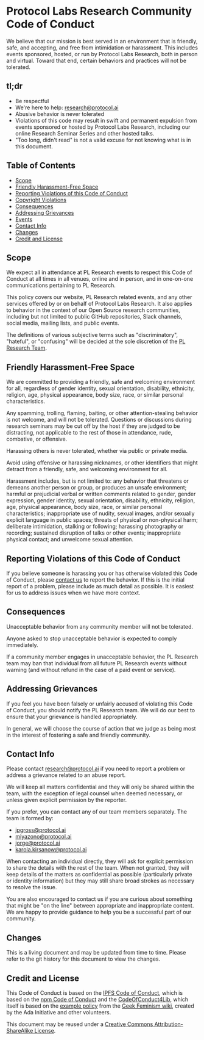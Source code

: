 # Protocol Labs Research Community Code of Conduct

We believe that our mission is best served in an environment that is friendly, safe, and accepting, and free from intimidation or harassment. This includes events sponsored, hosted, or run by Protocol Labs Research, both in person and virtual. Toward that end, certain behaviors and practices will not be tolerated.

## tl;dr

- Be respectful
- We're here to help: research@protocol.ai
- Abusive behavior is never tolerated
- Violations of this code may result in swift and permanent expulsion from events sponsored or hosted by Protocol Labs Research, including our online Research Seminar Series and other hosted talks.
- "Too long, didn't read" is not a valid excuse for not knowing what is in this document.

## Table of Contents

- [Scope](#scope)
- [Friendly Harassment-Free Space](#friendly-harassment-free-space)
- [Reporting Violations of this Code of Conduct](#reporting-violations-of-this-code-of-conduct)
- [Copyright Violations](#copyright-violations)
- [Consequences](#consequences)
- [Addressing Grievances](#addressing-grievances)
- [Events](#events)
- [Contact Info](#contact-info)
- [Changes](#changes)
- [Credit and License](#credit-and-license)

## Scope

We expect all in attendance at PL Research events to respect this Code of Conduct at all times in all venues, online and in person, and in one-on-one communications pertaining to PL Research.

This policy covers our website, PL Research related events, and any other services offered by or on behalf of Protocol Labs Research. It also
applies to behavior in the context of our Open Source research communities, including but not limited to public GitHub repositories, Slack channels, social media, mailing lists, and public events.

The definitions of various subjective terms such as "discriminatory", "hateful", or "confusing" will be decided at the sole discretion of the [PL Research Team](#contact-info).

## Friendly Harassment-Free Space

We are committed to providing a friendly, safe and welcoming environment for all, regardless of gender identity, sexual orientation, disability, ethnicity, religion, age, physical appearance, body size, race, or similar personal characteristics.

Any spamming, trolling, flaming, baiting, or other attention-stealing behavior is not welcome, and will not be tolerated. Questions or discussions during research seminars may be cut off by the host if they are judged to be distracting, not applicable to the rest of those in attendance, rude, combative, or offensive.

Harassing others is never tolerated, whether via public or private media.

Avoid using offensive or harassing nicknames, or other identifiers that might detract from a friendly, safe, and welcoming environment for all.

Harassment includes, but is not limited to: any behavior that threatens or demeans another person or group, or produces an unsafe environment; harmful or prejudicial verbal or written comments related to gender, gender expression, gender identity, sexual orientation, disability, ethnicity, religion, age, physical appearance, body size, race, or similar personal characteristics; inappropriate use of nudity, sexual images, and/or sexually explicit language in public spaces; threats of physical or non-physical harm; deliberate intimidation, stalking or following; harassing photography or recording; sustained disruption of talks or other events; inappropriate physical contact; and unwelcome sexual attention.

## Reporting Violations of this Code of Conduct

If you believe someone is harassing you or has otherwise violated this Code of Conduct, please [contact us](#contact-info) to report the behavior. If this is the initial report of a problem, please include as much detail as possible. It is easiest for us to address issues when we have more context.

## Consequences

Unacceptable behavior from any community member will not be tolerated.

Anyone asked to stop unacceptable behavior is expected to comply immediately.

If a community member engages in unacceptable behavior, the PL Research team may ban that individual from all future PL Research events without warning (and without refund in the case of a paid event or service).

## Addressing Grievances

If you feel you have been falsely or unfairly accused of violating this Code of Conduct, you should notify the PL Research team. We will do our best to ensure that your grievance is handled appropriately.

In general, we will choose the course of action that we judge as being most in the interest of fostering a safe and friendly community.

## Contact Info

Please contact research@protocol.ai if you need to report a problem or address a grievance related to an abuse report.

We will keep all matters confidential and they will only be shared within the team, with the exception of legal counsel when deemed necessary, or unless given explicit permission by the reporter.

If you prefer, you can contact any of our team members separately. The team is formed by:

- jpgross@protocol.ai
- miyazono@protocol.ai
- jorge@protocol.ai
- karola.kirsanow@protocol.ai

When contacting an individual directly, they will ask for explicit permission to share the details with the rest of the team. When not granted, they will keep details of the matters as confidential as possible (particularly private or identity information) but they may still share broad strokes as necessary to resolve the issue.

You are also encouraged to contact us if you are curious about something that might be "on the line" between appropriate and inappropriate content. We are happy to provide guidance to help you be a successful part of our community.

## Changes

This is a living document and may be updated from time to time. Please refer to the git history for this document to view the changes.

## Credit and License
This Code of Conduct is based on the [IPFS Code of Conduct](https://github.com/ipfs/community/blob/master/code-of-conduct.md), which is based on the [npm Code of Conduct](https://www.npmjs.com/policies/conduct) and the [CodeOfConduct4Lib](https://github.com/code4lib/code-of-conduct/blob/master/code_of_conduct.md), which itself is based on the [example policy](http://geekfeminism.wikia.com/wiki/Conference_anti-harassment) from the [Geek Feminism wiki](http://geekfeminism.wikia.com/), created by the Ada Initiative and other volunteers.

This document may be reused under a [Creative Commons Attribution-ShareAlike
License](http://creativecommons.org/licenses/by-sa/4.0/).

